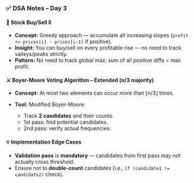 ### ✅ **DSA Notes – Day 3**

#### 📌 **Stock Buy/Sell II**

* **Concept:** Greedy approach — accumulate all increasing slopes (`profit += prices[i] - prices[i-1]` if positive).
* **Insight:** You can buy/sell on every profitable rise — no need to track valleys/peaks strictly.
* **Pattern:** No need to track global max; sum of all positive diffs = max profit.

#### ⚔️ **Boyer-Moore Voting Algorithm – Extended (n/3 majority)**

* **Concept:** At most two elements can occur more than ⌊n/3⌋ times.
* **Tool:** Modified Boyer-Moore:

  * Track **2 candidates** and their counts.
  * 1st pass: find potential candidates.
  * 2nd pass: verify actual frequencies.

#### 💡 **Implementation Edge Cases**

* **Validation pass** is **mandatory** — candidates from first pass may not actually cross threshold.
* Ensure not to **double-count** candidates (i.e., `if (candidate1 != candidate2)` check).

